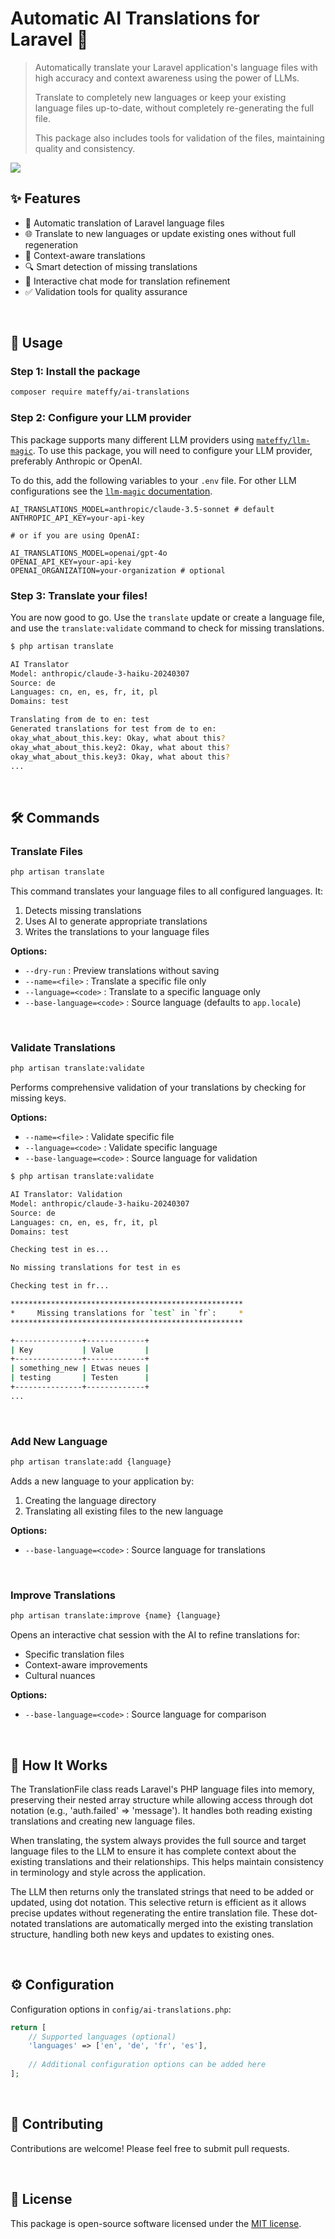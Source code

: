 # Automatic AI Translations for Laravel 🤖

> Automatically translate your Laravel application's language files with high accuracy and context awareness using the power of LLMs. 
> 
> Translate to completely new languages or keep your existing language files up-to-date, without completely re-generating the full file. 
> 
> This package also includes tools for validation of the files, maintaining quality and consistency.

<img src="./docs/screenshot-1.webp" >

## ✨ Features

- 🔄 Automatic translation of Laravel language files
- 🌐 Translate to new languages or update existing ones without full regeneration
- 🧠 Context-aware translations
- 🔍 Smart detection of missing translations
- 💬 Interactive chat mode for translation refinement
- ✅ Validation tools for quality assurance

<br>

## 🚀 Usage

### Step 1: Install the package

```bash
composer require mateffy/ai-translations
```

### Step 2: Configure your LLM provider

This package supports many different LLM providers using [`mateffy/llm-magic`](https://github.com/capevace/llm-magic).
To use this package, you will need to configure your LLM provider, preferably Anthropic or OpenAI.

To do this, add the following variables to your `.env` file.
For other LLM configurations see the [`llm-magic` documentation](https://github.com/capevace/llm-magic).

```env
AI_TRANSLATIONS_MODEL=anthropic/claude-3.5-sonnet # default
ANTHROPIC_API_KEY=your-api-key

# or if you are using OpenAI:

AI_TRANSLATIONS_MODEL=openai/gpt-4o
OPENAI_API_KEY=your-api-key
OPENAI_ORGANIZATION=your-organization # optional
```

### Step 3: Translate your files!

You are now good to go. Use the `translate` update or create a language file, and use the `translate:validate` command to check for missing translations.

```bash
$ php artisan translate

AI Translator
Model: anthropic/claude-3-haiku-20240307
Source: de
Languages: cn, en, es, fr, it, pl
Domains: test

Translating from de to en: test
Generated translations for test from de to en:
okay_what_about_this.key: Okay, what about this?
okay_what_about_this.key2: Okay, what about this?
okay_what_about_this.key3: Okay, what about this?
...
```

<br>

## 🛠️ Commands

### Translate Files

```bash
php artisan translate
```

This command translates your language files to all configured languages. It:
1. Detects missing translations
2. Uses AI to generate appropriate translations
3. Writes the translations to your language files

**Options:**
- `--dry-run` : Preview translations without saving
- `--name=<file>` : Translate a specific file only
- `--language=<code>` : Translate to a specific language only
- `--base-language=<code>` : Source language (defaults to `app.locale`)

<br>

### Validate Translations

```bash
php artisan translate:validate
```

Performs comprehensive validation of your translations by checking for missing keys.

**Options:**
- `--name=<file>` : Validate specific file
- `--language=<code>` : Validate specific language
- `--base-language=<code>` : Source language for validation

```bash
$ php artisan translate:validate

AI Translator: Validation
Model: anthropic/claude-3-haiku-20240307
Source: de
Languages: cn, en, es, fr, it, pl
Domains: test

Checking test in es...

No missing translations for test in es

Checking test in fr...

****************************************************
*     Missing translations for `test` in `fr`:     *
****************************************************

+---------------+-------------+
| Key           | Value       |
+---------------+-------------+
| something_new | Etwas neues |
| testing       | Testen      |
+---------------+-------------+
...
```

<br>

### Add New Language

```bash
php artisan translate:add {language}
```

Adds a new language to your application by:
1. Creating the language directory
2. Translating all existing files to the new language

**Options:**
- `--base-language=<code>` : Source language for translations

<br>

### Improve Translations

```bash
php artisan translate:improve {name} {language}
```

Opens an interactive chat session with the AI to refine translations for:
- Specific translation files
- Context-aware improvements
- Cultural nuances

**Options:**
- `--base-language=<code>` : Source language for comparison

<br>

## 🔧 How It Works

The TranslationFile class reads Laravel's PHP language files into memory, preserving their nested array structure while allowing access through dot notation (e.g., 'auth.failed' => 'message'). It handles both reading existing translations and creating new language files.

When translating, the system always provides the full source and target language files to the LLM to ensure it has complete context about the existing translations and their relationships. This helps maintain consistency in terminology and style across the application.

The LLM then returns only the translated strings that need to be added or updated, using dot notation. This selective return is efficient as it allows precise updates without regenerating the entire translation file. These dot-notated translations are automatically merged into the existing translation structure, handling both new keys and updates to existing ones.

<br>

## ⚙️ Configuration

Configuration options in `config/ai-translations.php`:

```php
return [
    // Supported languages (optional)
    'languages' => ['en', 'de', 'fr', 'es'],
    
    // Additional configuration options can be added here
];
```

<br>

## 🤝 Contributing

Contributions are welcome! Please feel free to submit pull requests.

<br>

## 📄 License

This package is open-source software licensed under the [MIT license](./LICENSE).
```
